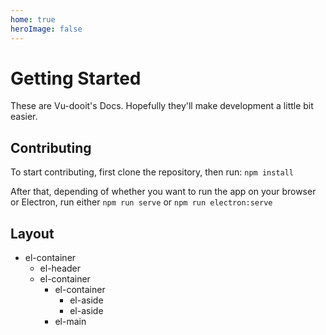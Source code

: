 ```yaml
---
home: true
heroImage: false
---
```


# Getting Started
These are Vu-dooit's Docs. Hopefully they'll make development a little bit easier.

## Contributing
To start contributing, first clone the repository, then run: `npm install`

After that, depending of whether you want to run the app on your browser or Electron, run either `npm run serve` or `npm run electron:serve`

## Layout
- el-container
  - el-header
  - el-container
    - el-container
      - el-aside
      - el-aside
    - el-main